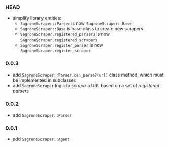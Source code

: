 ### HEAD

- simplify library entities:
  - `SagroneScraper::Parser` is now `SagroneScraper::Base`
  - `SagroneScraper::Base` is base class to create new scrapers
  - `SagroneScraper.registered_parsers` is now `SagroneScraper.registered_scrapers`
  - `SagroneScraper.register_parser` is now `SagroneScraper.register_scraper`

### 0.0.3

- add `SagroneScraper::Parser.can_parse?(url)` class method, which must be  implemented in subclasses
- add `SagroneScraper` logic to _scrape_ a URL based on a set of _registered parsers_

### 0.0.2

- add `SagroneScraper::Parser`

### 0.0.1

- add `SagroneScraper::Agent`
